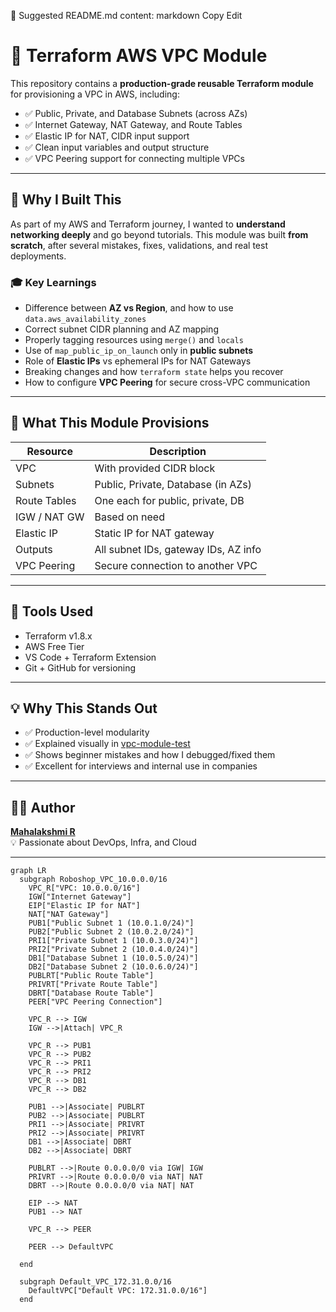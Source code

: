 📄 Suggested README.md content:
markdown
Copy
Edit
# 🚀 Terraform AWS VPC Module

This repository contains a **production-grade reusable Terraform module** for provisioning a VPC in AWS, including:
 - ✅ Public, Private, and Database Subnets (across AZs)
- ✅ Internet Gateway, NAT Gateway, and Route Tables
- ✅ Elastic IP for NAT, CIDR input support
- ✅ Clean input variables and output structure
- ✅ VPC Peering support for connecting multiple VPCs

---

## 🌱 Why I Built This

As part of my AWS and Terraform journey, I wanted to **understand networking deeply** and go beyond tutorials. This module was built **from scratch**, after several mistakes, fixes, validations, and real test deployments.

### 🎓 Key Learnings

- Difference between **AZ vs Region**, and how to use `data.aws_availability_zones`
- Correct subnet CIDR planning and AZ mapping
- Properly tagging resources using `merge()` and `locals`
- Use of `map_public_ip_on_launch` only in **public subnets**
- Role of **Elastic IPs** vs ephemeral IPs for NAT Gateways
- Breaking changes and how `terraform state` helps you recover
- How to configure **VPC Peering** for secure cross-VPC communication


---




## 🧠 What This Module Provisions

| Resource      | Description                        |
|---------------|------------------------------------|
| VPC           | With provided CIDR block           |
| Subnets       | Public, Private, Database (in AZs) |
| Route Tables  | One each for public, private, DB   |
| IGW / NAT GW  | Based on need                      |
| Elastic IP    | Static IP for NAT gateway          |
| Outputs       | All subnet IDs, gateway IDs, AZ info|
|VPC Peering	  | Secure connection to another VPC|

---

## 🧰 Tools Used

- Terraform v1.8.x
- AWS Free Tier
- VS Code + Terraform Extension
- Git + GitHub for versioning

---

## 💡 Why This Stands Out

- ✅ Production-level modularity
- ✅ Explained visually in [vpc-module-test](https://github.com/MAHALAKSHMImahalakshmi/vpc-module-test)
- ✅ Shows beginner mistakes and how I debugged/fixed them
- ✅ Excellent for interviews and internal use in companies

---

## 👨‍💻 Author

**[Mahalakshmi R](https://github.com/MAHALAKSHMImahalakshmi/)**  
💡 Passionate about DevOps, Infra, and Cloud

---
```mermaid
graph LR
  subgraph Roboshop_VPC_10.0.0.0/16
    VPC_R["VPC: 10.0.0.0/16"]
    IGW["Internet Gateway"]
    EIP["Elastic IP for NAT"]
    NAT["NAT Gateway"]
    PUB1["Public Subnet 1 (10.0.1.0/24)"]
    PUB2["Public Subnet 2 (10.0.2.0/24)"]
    PRI1["Private Subnet 1 (10.0.3.0/24)"]
    PRI2["Private Subnet 2 (10.0.4.0/24)"]
    DB1["Database Subnet 1 (10.0.5.0/24)"]
    DB2["Database Subnet 2 (10.0.6.0/24)"]
    PUBLRT["Public Route Table"]
    PRIVRT["Private Route Table"]
    DBRT["Database Route Table"]
    PEER["VPC Peering Connection"]

    VPC_R --> IGW
    IGW -->|Attach| VPC_R

    VPC_R --> PUB1
    VPC_R --> PUB2
    VPC_R --> PRI1
    VPC_R --> PRI2
    VPC_R --> DB1
    VPC_R --> DB2

    PUB1 -->|Associate| PUBLRT
    PUB2 -->|Associate| PUBLRT
    PRI1 -->|Associate| PRIVRT
    PRI2 -->|Associate| PRIVRT
    DB1 -->|Associate| DBRT
    DB2 -->|Associate| DBRT

    PUBLRT -->|Route 0.0.0.0/0 via IGW| IGW
    PRIVRT -->|Route 0.0.0.0/0 via NAT| NAT
    DBRT -->|Route 0.0.0.0/0 via NAT| NAT

    EIP --> NAT
    PUB1 --> NAT

    VPC_R --> PEER

    PEER --> DefaultVPC

  end

  subgraph Default_VPC_172.31.0.0/16
    DefaultVPC["Default VPC: 172.31.0.0/16"]
  end
```
  

 
